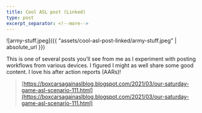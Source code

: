 ```yaml
---
title: Cool ASL post (Linked)
type: post
excerpt_separator: <!--more-->
---
```


![army-stuff.jpeg]({{ "assets/cool-asl-post-linked/army-stuff.jpeg" | absolute_url }})

This is one of several posts you’ll see from me as I experiment with posting workflows from various devices. I figured I might as well share some good content. I love his after action reports (AARs)!

<!--more-->

> [https://boxcarsagainaslblog.blogspot.com/2021/03/our-saturday-game-asl-scenario-111.html](https://boxcarsagainaslblog.blogspot.com/2021/03/our-saturday-game-asl-scenario-111.html)